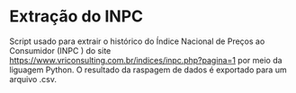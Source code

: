 # Extração do INPC
Script usado para extrair o histórico do Índice Nacional de Preços ao Consumidor (INPC ) do site https://www.vriconsulting.com.br/indices/inpc.php?pagina=1 por meio da liguagem Python.
O resultado da raspagem de dados é exportado para um arquivo .csv.
